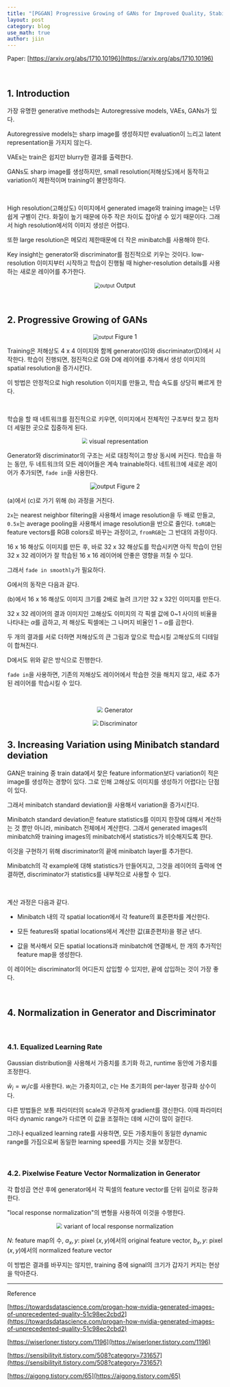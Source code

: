 ```yaml
---
title: "[PGGAN] Progressive Growing of GANs for Improved Quality, Stability, and Variation"
layout: post
category: blog
use_math: true
author: jiin
---
```


Paper: [https://arxiv.org/abs/1710.10196](https://arxiv.org/abs/1710.10196)

<br>

## 1. Introduction

가장 유명한 generative methods는 Autoregressive models, VAEs, GANs가 있다.

Autoregressive models는 sharp image를 생성하지만 evaluation이 느리고 latent representation을 가지지 않는다.

VAEs는 train은 쉽지만 blurry한 결과를 출력한다.

GANs도 sharp image를 생성하지만, small resolution(저해상도)에서 동작하고 variation이 제한적이며 training이 불안정하다. 

<br>

High resolution(고해상도) 이미지에서 generated image와 training image는 너무 쉽게 구별이 간다. 화질이 높기 때문에 아주 작은 차이도 잡아낼 수 있기 때문이다. 그래서 high resolution에서의 이미지 생성은 어렵다. 

또한 large resolution은 메모리 제한때문에 더 작은 minibatch를 사용해야 한다.

Key insight는 generator와 discriminator를 점진적으로 키우는 것이다. low-resolution 이미지부터 시작하고 학습이 진행될 때 higher-resolution details를 사용하는 새로운 레이어를 추가한다.

<p align="center">
    <img src="..\assets\pggan\output2.gif" alt="output" style="zoom:80%;" />
    Output
</p>



<br>

## 2. Progressive Growing of GANs

<p align="center">
    <img src="..\assets\pggan\structure.PNG" alt="output" style="zoom:80%;" />
    Figure 1
</p>

Training은 저해상도 4 x 4 이미지와 함께 generator(G)와 discriminator(D)에서 시작한다. 학습이 진행되면, 점진적으로 G와 D에 레이어를 추가해서 생성 이미지의 spatial resolution을 증가시킨다. 

이 방법은 안정적으로 high resolution 이미지를 만들고, 학습 속도를 상당히 빠르게 한다.

<br>

학습을 할 때 네트워크를 점진적으로 키우면, 이미지에서 전체적인 구조부터 찾고 점차 더 세밀한 곳으로 집중하게 된다.

<p align="center">
    <img src="..\assets\pggan\output1.gif" style="zoom:80%;" />
    visual representation
</p>



Generator와 discriminator의 구조는 서로 대칭적이고 항상 동시에 커진다. 학습을 하는 동안, 두 네트워크의 모든 레이어들은 계속 trainable하다. 네트워크에 새로운 레이어가 추가되면, `fade in`을 사용한다.

<p align="center">
    <img src="..\assets\pggan\fade_in.PNG" alt="output" />
    Figure 2
</p>

(a)에서 (c)로 가기 위해 (b) 과정을 거친다.

`2x`는 nearest neighbor filtering을 사용해서 image resolution을 두 배로 만들고, `0.5x`는 average pooling을 사용해서 image resolution을 반으로 줄인다. `toRGB`는 feature vectors를 RGB colors로 바꾸는 과정이고, `fromRGB`는 그 반대의 과정이다.

16 x 16 해상도 이미지를 만든 후, 바로 32 x 32 해상도를 학습시키면 아직 학습이 안된 32 x 32 레이어가 잘 학습된 16 x 16 레이어에 안좋은 영향을 끼칠 수 있다. 

그래서 `fade in smoothly`가 필요하다.

G에서의 동작은 다음과 같다. 

(b)에서 16 x 16 해상도 이미지 크기를 2배로 늘려 크기만 32 x 32인 이미지를 만든다. 

32 x 32 레이어의 결과 이미지인 고해상도 이미지의 각 픽셀 값에 0~1 사이의 비율을 나타내는 $\alpha$를 곱하고, 저 해상도 픽셀에는 그 나머지 비율인 $1-\alpha$를 곱한다. 

두 개의 결과를 서로 더하면 저해상도의 큰 그림과 앞으로 학습시킬 고해상도의 디테일이 합쳐진다. 

D에서도 위와 같은 방식으로 진행한다. 

`fade in`을 사용하면, 기존의 저해상도 레이어에서 학습한 것을 해치지 않고, 새로 추가된 레이어를 학습시킬 수 있다. 

<br>

<p align="center">
    <img src="..\assets\pggan\generator.png" style="zoom:80%;" />
    Generator
</p>

<p align="center">
    <img src="..\assets\pggan\discriminator.png" style="zoom:80%;" />
    Discriminator
</p>



## 3. Increasing Variation using Minibatch standard deviation

GAN은 training 중 train data에서 찾은 feature information보다 variation이 적은 image를 생성하는 경향이 있다. 그로 인해 고해상도 이미지를 생성하기 어렵다는 단점이 있다. 

그래서 minibatch standard deviation을 사용해서 variation을 증가시킨다.

Minibatch standard deviation은 feature statistics를 이미지 한장에 대해서 계산하는 것 뿐만 아니라, minibatch 전체에서 계산한다. 그래서 generated images의 minibatch와 training images의 minibatch에서 statistics가 비슷해지도록 한다.

이것을 구현하기 위해 discriminator의 끝에 minibatch layer를 추가한다. 

Minibatch의 각 example에 대해 statistics가 만들어지고, 그것을 레이어의 출력에 연결하면, discriminator가 statistics를 내부적으로 사용할 수 있다.

<br>

계산 과정은 다음과 같다. 

* Minibatch 내의 각 spatial location에서 각 feature의 표준편차를 계산한다. 

* 모든 features와 spatial locations에서 계산한 값(표준편차)을 평균 낸다. 

* 값을 복사해서 모든 spatial locations과 minibatch에 연결해서, 한 개의 추가적인 feature map을 생성한다. 

이 레이어는 discriminator의 어디든지 삽입할 수 있지만, 끝에 삽입하는 것이 가장 좋다. 

<br>

## 4. Normalization in Generator and Discriminator

<br>

### 4.1. Equalized Learning Rate

Gaussian distribution을 사용해서 가중치를 초기화 하고, runtime 동안에 가중치를 조정한다.

$\hat{w}_i=w_i/c$를 사용한다. $w_i$는 가중치이고, $c$는 He 초기화의 per-layer 정규화 상수이다.

다른 방법들은 보통 파라미터의 scale과 무관하게 gradient를 갱신한다. 이때 파라미터마다 dynamic range가 다르면 이 값을 조절하는 데에 시간이 많이 걸린다.

그러나 equalized learning rate를 사용하면, 모든 가중치들이 동일한 dynamic range를 가짐으로써 동일한 learning speed를 가지는 것을 보장한다.

<br>

### 4.2. Pixelwise Feature Vector Normalization in Generator

각 합성곱 연산 후에 generator에서 각 픽셀의 feature vector를 단위 길이로 정규화한다. 

"local response normalization"의 변형을 사용하여 이것을 수행한다.

<p align="center">
    <img src="..\assets\pggan\norm.PNG" style="zoom:80%;" />
    variant of local response normalization
</p>

$N$: feature map의 수, $a_x,y$: pixel $(x, y)$에서의 original feature vector, $b_x,y$: pixel $(x, y)$에서의 normalized feature vector

이 방법은 결과를 바꾸지는 않지만, training 중에 signal의 크기가 갑자기 커지는 현상을 막아준다.

------

Reference

[https://towardsdatascience.com/progan-how-nvidia-generated-images-of-unprecedented-quality-51c98ec2cbd2](https://towardsdatascience.com/progan-how-nvidia-generated-images-of-unprecedented-quality-51c98ec2cbd2)

[https://wiserloner.tistory.com/1196](https://wiserloner.tistory.com/1196)

[https://sensibilityit.tistory.com/508?category=731657](https://sensibilityit.tistory.com/508?category=731657)

[https://aigong.tistory.com/65](https://aigong.tistory.com/65)
